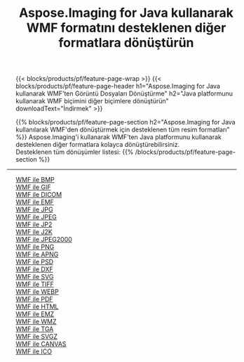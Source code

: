 ﻿---
title: Aspose.Imaging for Java kullanarak WMF formatını desteklenen diğer formatlara dönüştürün 
weight: 3920
url: /tr/java/conversion/from/wmf 
lang: tr
langdirlevel: 2
locales: zh-hans,ja,it,ru,de,es,fr,nl,id,lt,pl,pt,vi,tr,ko,zh-hant,ar,hi,th,sv,cs,uk,he
description: Aspose.Imaging'i kullanarak WMF'ten Java platformunu kullanarak diğer formatlara kolayca dönüştürebilirsiniz
---

{{< blocks/products/pf/feature-page-wrap >}}
{{< blocks/products/pf/feature-page-header h1="Aspose.Imaging for Java kullanarak WMF'ten Görüntü Dosyaları Dönüştürme" h2="Java platformunu kullanarak WMF biçimini diğer biçimlere dönüştürün" downloadText="İndirmek" >}}


{{% blocks/products/pf/feature-page-section  h2="Aspose.Imaging for Java kullanılarak WMF'den dönüştürmek için desteklenen tüm resim formatları" %}}
Aspose.Imaging'i kullanarak WMF'ten Java platformunu kullanarak desteklenen diğer formatlara kolayca dönüştürebilirsiniz.
<br/>
Desteklenen tüm dönüşümler listesi:
{{% /blocks/products/pf/feature-page-section %}}
<div class="container-fluid productfamilypage bg-gray">
    <div class="convertypes bg-gray agp-content section">
        <div class="container">
		<hr style="margin-left:-20px;"/>
		<div class="row other-converters">
		    <div class='col-md-2 other-converter remove-lp remove-rp'><a href="/imaging/tr/java/conversion/wmf-to-bmp" >WMF ile BMP</a></div><div class='col-md-2 other-converter remove-lp remove-rp'><a href="/imaging/tr/java/conversion/wmf-to-gif" >WMF ile GIF</a></div><div class='col-md-2 other-converter remove-lp remove-rp'><a href="/imaging/tr/java/conversion/wmf-to-dicom" >WMF ile DICOM</a></div><div class='col-md-2 other-converter remove-lp remove-rp'><a href="/imaging/tr/java/conversion/wmf-to-emf" >WMF ile EMF</a></div><div class='col-md-2 other-converter remove-lp remove-rp'><a href="/imaging/tr/java/conversion/wmf-to-jpg" >WMF ile JPG</a></div><div class='col-md-2 other-converter remove-lp remove-rp'><a href="/imaging/tr/java/conversion/wmf-to-jpeg" >WMF ile JPEG</a></div><div class='col-md-2 other-converter remove-lp remove-rp'><a href="/imaging/tr/java/conversion/wmf-to-jp2" >WMF ile JP2</a></div><div class='col-md-2 other-converter remove-lp remove-rp'><a href="/imaging/tr/java/conversion/wmf-to-j2k" >WMF ile J2K</a></div><div class='col-md-2 other-converter remove-lp remove-rp'><a href="/imaging/tr/java/conversion/wmf-to-jpeg2000" >WMF ile JPEG2000</a></div><div class='col-md-2 other-converter remove-lp remove-rp'><a href="/imaging/tr/java/conversion/wmf-to-png" >WMF ile PNG</a></div><div class='col-md-2 other-converter remove-lp remove-rp'><a href="/imaging/tr/java/conversion/wmf-to-apng" >WMF ile APNG</a></div><div class='col-md-2 other-converter remove-lp remove-rp'><a href="/imaging/tr/java/conversion/wmf-to-psd" >WMF ile PSD</a></div><div class='col-md-2 other-converter remove-lp remove-rp'><a href="/imaging/tr/java/conversion/wmf-to-dxf" >WMF ile DXF</a></div><div class='col-md-2 other-converter remove-lp remove-rp'><a href="/imaging/tr/java/conversion/wmf-to-svg" >WMF ile SVG</a></div><div class='col-md-2 other-converter remove-lp remove-rp'><a href="/imaging/tr/java/conversion/wmf-to-tiff" >WMF ile TIFF</a></div><div class='col-md-2 other-converter remove-lp remove-rp'><a href="/imaging/tr/java/conversion/wmf-to-webp" >WMF ile WEBP</a></div><div class='col-md-2 other-converter remove-lp remove-rp'><a href="/imaging/tr/java/conversion/wmf-to-pdf" >WMF ile PDF</a></div><div class='col-md-2 other-converter remove-lp remove-rp'><a href="/imaging/tr/java/conversion/wmf-to-html" >WMF ile HTML</a></div><div class='col-md-2 other-converter remove-lp remove-rp'><a href="/imaging/tr/java/conversion/wmf-to-emz" >WMF ile EMZ</a></div><div class='col-md-2 other-converter remove-lp remove-rp'><a href="/imaging/tr/java/conversion/wmf-to-wmz" >WMF ile WMZ</a></div><div class='col-md-2 other-converter remove-lp remove-rp'><a href="/imaging/tr/java/conversion/wmf-to-tga" >WMF ile TGA</a></div><div class='col-md-2 other-converter remove-lp remove-rp'><a href="/imaging/tr/java/conversion/wmf-to-svgz" >WMF ile SVGZ</a></div><div class='col-md-2 other-converter remove-lp remove-rp'><a href="/imaging/tr/java/conversion/wmf-to-canvas" >WMF ile CANVAS</a></div><div class='col-md-2 other-converter remove-lp remove-rp'><a href="/imaging/tr/java/conversion/wmf-to-ico" >WMF ile ICO</a></div>
                </div>
        </div>
    </div>
</div>
<br/>

